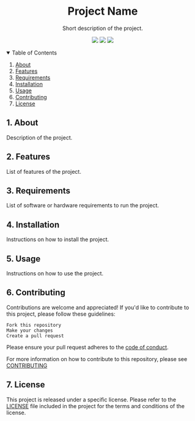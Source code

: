 <h1 align="center">Project Name</h1>
<p align="center">Short description of the project.</p>

<p align="center">
<!-- <img src="https://img.shields.io/badge/LANGUAGE-VERSION-COLOUR"/> -->
<img src="https://img.shields.io/badge/html-5-red"/>
<img src="https://img.shields.io/badge/CSS-3-blue"/>
<img src="https://img.shields.io/badge/Javascript-ES6-yellow"/>
</p>

<details open>
<summary>Table of Contents</summary>

1. [About](#about)
2. [Features](#features)
3. [Requirements](#requirements)
4. [Installation](#installation)
5. [Usage](#usage)
6. [Contributing](#contributing)
7. [License](#license)

</details>

## 1. About

Description of the project.
<!-- example: A web application that allows users to create and manage their own to-do lists. -->

## 2. Features

List of features of the project.
<!-- example:
- The ability to add tasks to a to-do list
- The ability to delete tasks from a to-do list
- The ability to mark tasks as complete
- The ability to view all tasks at once -->

## 3. Requirements

List of software or hardware requirements to run the project.
<!-- example:
- A modern web browser like Google Chrome, Mozilla Firefox, or Microsoft Edge -->

## 4. Installation

Instructions on how to install the project.
<!-- example:
To install the project:

1. Download the source code from the repository
2. Open the `index.html` file in your web browser -->

## 5. Usage

Instructions on how to use the project.
<!-- example:
To use the application:

1. Add tasks to the to-do list using the input field and buttons
2. Mark tasks as complete by clicking the checkbox
3. Delete tasks by clicking the "Delete" button -->

## 6. Contributing

Contributions are welcome and appreciated! If you'd like to contribute to this project, please follow these guidelines:

    Fork this repository
    Make your changes
    Create a pull request

Please ensure your pull request adheres to the [code of conduct](CODE_OF_CONDUCT.md).

For more information on how to contribute to this repository, please see [CONTRIBUTING](CONTRIBUTING.md)

## 7. License

This project is released under a specific license. Please refer to the [LICENSE](LICENSE) file included in the project for the terms and conditions of the license.
